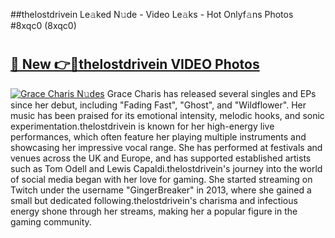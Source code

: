 ##thelostdrivein Le𝚊ked N𝚞de - Video Le𝚊ks - Hot Onlyf𝚊ns Photos #8xqc0 (8xqc0)

# <h2><a href="https://mediaupload.pro?title=thelostdrivein&ref=9FEB">🔗 New 👉🔴thelostdrivein VIDEO Photos</a></h2>

[![Grace Charis N𝚞des](https://i.imgur.com/rIISA9y.gif)](https://mediaupload.pro?title=thelostdrivein&ref=9FEB)
Grace Charis has released several singles and EPs since her debut, including "Fading Fast", "Ghost", and "Wildflower". Her music has been praised for its emotional intensity, melodic hooks, and sonic experimentation.thelostdrivein is known for her high-energy live performances, which often feature her playing multiple instruments and showcasing her impressive vocal range. She has performed at festivals and venues across the UK and Europe, and has supported established artists such as Tom Odell and Lewis Capaldi.thelostdrivein's journey into the world of social media began with her love for gaming. She started streaming on Twitch under the username "GingerBreaker" in 2013, where she gained a small but dedicated following.thelostdrivein's charisma and infectious energy shone through her streams, making her a popular figure in the gaming community.